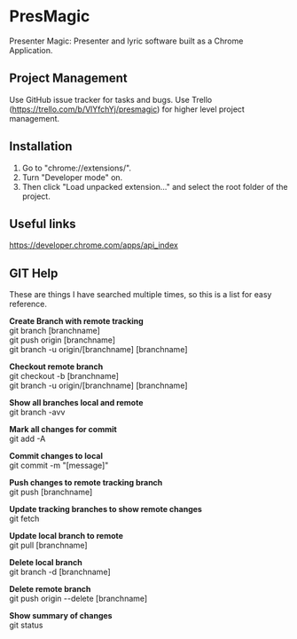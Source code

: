 # PresMagic
Presenter Magic: Presenter and lyric software built as a Chrome Application.

## Project Management
Use GitHub issue tracker for tasks and bugs.
Use Trello (https://trello.com/b/VlYfchYj/presmagic) for higher level project management.

## Installation
1. Go to "chrome://extensions/".
2. Turn "Developer mode" on.
3. Then click "Load unpacked extension..." and select the root folder of the project.

## Useful links
https://developer.chrome.com/apps/api_index

## GIT Help
These are things I have searched multiple times, so this is a list for easy reference.

**Create Branch with remote tracking**  
git branch [branchname]  
git push origin [branchname]  
git branch -u origin/[branchname] [branchname]  

**Checkout remote branch**  
git checkout -b [branchname]  
git branch -u origin/[branchname] [branchname]  

**Show all branches local and remote**  
git branch -avv  

**Mark all changes for commit**  
git add -A  

**Commit changes to local**  
git commit -m "[message]"  

**Push changes to remote tracking branch**  
git push [branchname]  

**Update tracking branches to show remote changes**  
git fetch  

**Update local branch to remote**  
git pull [branchname]  

**Delete local branch**  
git branch -d [branchname]  

**Delete remote branch**  
git push origin --delete [branchname]  

**Show summary of changes**  
git status  
